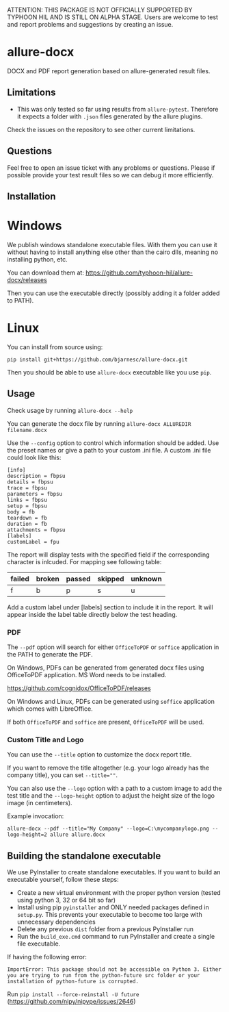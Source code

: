 ATTENTION: THIS PACKAGE IS NOT OFFICIALLY SUPPORTED BY TYPHOON HIL AND IS STILL ON ALPHA STAGE.
Users are welcome to test and report problems and suggestions by creating an issue.

# allure-docx
DOCX and PDF report generation based on allure-generated result files.

## Limitations

- This was only tested so far using results from `allure-pytest`. Therefore it expects a folder with `.json` files generated by the allure plugins.

Check the issues on the repository to see other current limitations.

## Questions

Feel free to open an issue ticket with any problems or questions. Please if possible provide your test result files so we can debug it more efficiently.

## Installation

# Windows

We publish windows standalone executable files. With them you can use it without having to install anything else other than the cairo dlls, meaning no installing python, etc.

You can download them at: https://github.com/typhoon-hil/allure-docx/releases

Then you can use the executable directly (possibly adding it a folder added to PATH).

# Linux

You can install from source using:

`pip install git+https://github.com/bjarnesc/allure-docx.git`

Then you should be able to use `allure-docx` executable like you use `pip`.

## Usage

Check usage by running `allure-docx --help`

You can generate the docx file by running `allure-docx ALLUREDIR filename.docx`

Use the `--config` option to control which information should be added. Use the preset names or give a path to your custom .ini file. A custom .ini file could look like this:
```
[info]
description = fbpsu
details = fbpsu
trace = fbpsu
parameters = fbpsu
links = fbpsu
setup = fbpsu
body = fb
teardown = fb
duration = fb
attachments = fbpsu
[labels]
customLabel = fpu
```

The report will display tests with the specified field if the corresponding character is inlcuded. For mapping see following table:

| failed | broken | passed | skipped | unknown |
|--------|--------|--------|---------|---------|
| f      | b      | p      | s       | u       |

Add a custom label under [labels] section to include it in the report. It will appear inside the label table directly below the test heading. 

### PDF

The `--pdf` option will search for either `OfficeToPDF` or `soffice` application in the PATH to generate the PDF.

On Windows, PDFs can be generated from generated docx files using OfficeToPDF application. MS Word needs to be installed.

https://github.com/cognidox/OfficeToPDF/releases

On Windows and Linux, PDFs can be generated using `soffice` application which comes with LibreOffice.

If both `OfficeToPDF` and `soffice` are present, `OfficeToPDF` will be used.

### Custom Title and Logo

You can use the `--title` option to customize the docx report title.
 
If you want to remove the title altogether (e.g. your logo already has the company title), you can set `--title=""`.

You can also use the `--logo` option with a path to a custom image to add the test title and the `--logo-height` option to adjust the height size of the logo image (in centimeters).

Example invocation:

`allure-docx --pdf --title="My Company" --logo=C:\mycompanylogo.png --logo-height=2 allure allure.docx`

## Building the standalone executable

We use PyInstaller to create standalone executables. If you want to build an executable yourself, follow these steps:
- Create a new virtual environment with the proper python version (tested using python 3, 32 or 64 bit so far)
- Install using pip `pyinstaller` and ONLY needed packages defined in `setup.py`. This prevents your executable to become too large with unnecessary dependencies
- Delete any previous `dist` folder from a previous PyInstaller run
- Run the `build_exe.cmd` command to run PyInstaller and create a single file executable.

If having the following error:

`ImportError: This package should not be accessible on Python 3. Either you are trying to run from the python-future src folder or your installation of python-future is corrupted.`

Run `pip install --force-reinstall -U future` (https://github.com/nipy/nipype/issues/2646)

